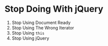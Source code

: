 # Stop Doing With jQuery

1. Stop Using Document Ready
2. Stop Using The Wrong Iterator
3. Stop Using `this`
4. Stop Using jQuery
